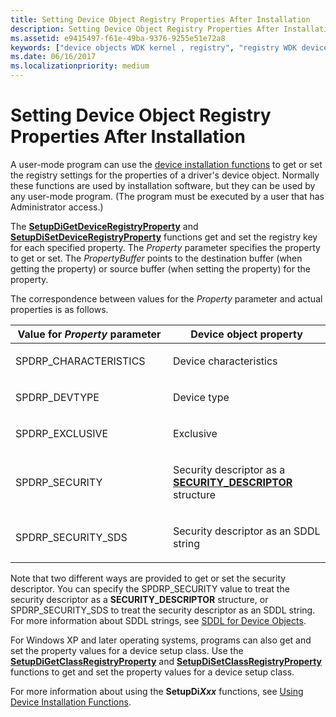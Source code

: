 ```yaml
---
title: Setting Device Object Registry Properties After Installation
description: Setting Device Object Registry Properties After Installation
ms.assetid: e9415497-f61e-49ba-9376-9255e51e72a8
keywords: ["device objects WDK kernel , registry", "registry WDK device objects"]
ms.date: 06/16/2017
ms.localizationpriority: medium
---
```


# Setting Device Object Registry Properties After Installation





A user-mode program can use the [device installation functions](https://msdn.microsoft.com/library/windows/hardware/ff541299) to get or set the registry settings for the properties of a driver's device object. Normally these functions are used by installation software, but they can be used by any user-mode program. (The program must be executed by a user that has Administrator access.)

The [**SetupDiGetDeviceRegistryProperty**](https://msdn.microsoft.com/library/windows/hardware/ff551967) and [**SetupDiSetDeviceRegistryProperty**](https://msdn.microsoft.com/library/windows/hardware/ff552169) functions get and set the registry key for each specified property. The *Property* parameter specifies the property to get or set. The *PropertyBuffer* points to the destination buffer (when getting the property) or source buffer (when setting the property) for the property.

The correspondence between values for the *Property* parameter and actual properties is as follows.

<table>
<colgroup>
<col width="50%" />
<col width="50%" />
</colgroup>
<thead>
<tr class="header">
<th>Value for <em>Property</em> parameter</th>
<th>Device object property</th>
</tr>
</thead>
<tbody>
<tr class="odd">
<td><p>SPDRP_CHARACTERISTICS</p></td>
<td><p>Device characteristics</p></td>
</tr>
<tr class="even">
<td><p>SPDRP_DEVTYPE</p></td>
<td><p>Device type</p></td>
</tr>
<tr class="odd">
<td><p>SPDRP_EXCLUSIVE</p></td>
<td><p>Exclusive</p></td>
</tr>
<tr class="even">
<td><p>SPDRP_SECURITY</p></td>
<td><p>Security descriptor as a <a href="https://msdn.microsoft.com/library/windows/hardware/ff563689" data-raw-source="[&lt;strong&gt;SECURITY_DESCRIPTOR&lt;/strong&gt;](https://msdn.microsoft.com/library/windows/hardware/ff563689)"><strong>SECURITY_DESCRIPTOR</strong></a> structure</p></td>
</tr>
<tr class="odd">
<td><p>SPDRP_SECURITY_SDS</p></td>
<td><p>Security descriptor as an SDDL string</p></td>
</tr>
</tbody>
</table>

 

Note that two different ways are provided to get or set the security descriptor. You can specify the SPDRP\_SECURITY value to treat the security descriptor as a **SECURITY\_DESCRIPTOR** structure, or SPDRP\_SECURITY\_SDS to treat the security descriptor as an SDDL string. For more information about SDDL strings, see [SDDL for Device Objects](sddl-for-device-objects.md).

For Windows XP and later operating systems, programs can also get and set the property values for a device setup class. Use the [**SetupDiGetClassRegistryProperty**](https://msdn.microsoft.com/library/windows/hardware/ff551097) and [**SetupDiSetClassRegistryProperty**](https://msdn.microsoft.com/library/windows/hardware/ff552135) functions to get and set the property values for a device setup class.

For more information about using the **SetupDi*Xxx*** functions, see [Using Device Installation Functions](https://msdn.microsoft.com/library/windows/hardware/ff553567).

 

 




